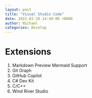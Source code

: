 ```yaml
---
layout: post
title: "Visual Studio Code"
date: 2022-02-28 14:49:00 +0800
author: Michael
categories: Develop
---
```


# Extensions
1. Markdown Preview Mermaid Support
2. Git Graph
3. GitHub Copilot
4. C# Dev Kit
5. C/C++
6. Wind River Studio

